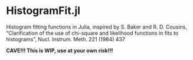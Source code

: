# HistogramFit.jl
Histogram fitting functions in Julia, inspired by S. Baker and R. D. Cousins, “Clarification of the use of chi-square and likelihood functions in fits to histograms”, Nucl. Instrum. Meth. 221 (1984) 437

**CAVE!!! This is WIP, use at your own risk!!!**
